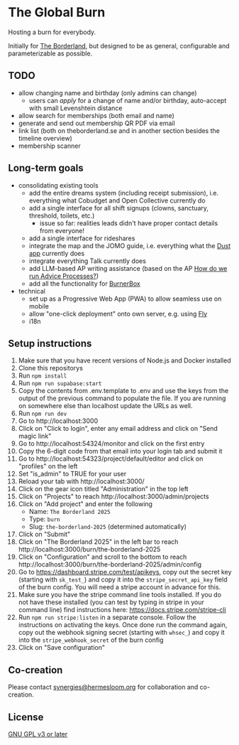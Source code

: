 # The Global Burn

Hosting a burn for everybody.

Initially for [The Borderland](https://theborderland.se), but designed to be as general, configurable and parameterizable as possible.

## TODO

- allow changing name and birthday (only admins can change)
  - users can *apply* for a change of name and/or birthday, auto-accept with small Levenshtein distance
- allow search for memberships (both email and name)
- generate and send out membership QR PDF via email
- link list (both on theborderland.se and in another section besides the timeline overview)
- membership scanner

## Long-term goals

- consolidating existing tools
  - add the entire dreams system (including receipt submission), i.e. everything what Cobudget and Open Collective currently do
  - add a single interface for all shift signups (clowns, sanctuary, threshold, toilets, etc.)
    - issue so far: realities leads didn't have proper contact details from everyone!
  - add a single interface for rideshares
  - integrate the map and the JOMO guide, i.e. everything what the [Dust app](https://dust.events/) currently does
  - integrate everything Talk currently does
  - add LLM-based AP writing assistance (based on the AP [How do we run Advice Processes?](https://talk.theborderland.se/d/iFKC1rD2/how-do-we-run-advice-processes-))
  - add all the functionality for [BurnerBox](https://burnerbox.glide.page/dl/search)
- technical
  - set up as a Progressive Web App (PWA) to allow seamless use on mobile
  - allow "one-click deployment" onto own server, e.g. using [Fly](https://fly.io/)
  - i18n

## Setup instructions

1. Make sure that you have recent versions of Node.js and Docker installed
2. Clone this repositorys
3. Run `npm install`
4. Run `npm run supabase:start`
5. Copy the contents from .env.template to .env and use the keys from the output of the previous command to populate the file. If you are running on somewhere else than localhost update the URLs as well. 
6. Run `npm run dev`
7. Go to http://localhost:3000
8. Click on "Click to login", enter any email address and click on "Send magic link"
9. Go to http://localhost:54324/monitor and click on the first entry
10. Copy the 6-digit code from that email into your login tab and submit it
11. Go to http://localhost:54323/project/default/editor and click on "profiles" on the left
12. Set "is_admin" to TRUE for your user
13. Reload your tab with http://localhost:3000/
14. Click on the gear icon titled "Administration" in the top left
15. Click on "Projects" to reach http://localhost:3000/admin/projects
16. Click on "Add project" and enter the following
    - Name: `The Borderland 2025`
    - Type: `burn`
    - Slug: `the-borderland-2025` (determined automatically)
17. Click on "Submit"
18. Click on "The Borderland 2025" in the left bar to reach http://localhost:3000/burn/the-borderland-2025
19. Click on "Configuration" and scroll to the bottom to reach http://localhost:3000/burn/the-borderland-2025/admin/config
20. Go to https://dashboard.stripe.com/test/apikeys, copy out the secret key (starting with `sk_test_`) and copy it into the `stripe_secret_api_key` field of the burn config. You will need a stripe account in advance for this. 
21. Make sure you have the stripe command line tools installed. If you do not have these installed (you can test by typing in stripe in your command line) find instructions here: https://docs.stripe.com/stripe-cli
22. Run `npm run stripe:listen` in a separate console. Follow the instructions on activating the keys. Once done run the command again, copy out the webhook signing secret (starting with `whsec_`) and copy it into the `stripe_webhook_secret` of the burn config
23. Click on "Save configuration"

## Co-creation

Please contact synergies@hermesloom.org for collaboration and co-creation.

## License

[GNU GPL v3 or later](https://spdx.org/licenses/GPL-3.0-or-later.html)
